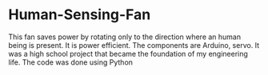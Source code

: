 # Human-Sensing-Fan
This fan saves power by rotating only to the direction where an human being  is present. It is power efficient. 
The components are Arduino,  servo.
It was a high school project that became the foundation of my engineering life.
The code was done using Python 
